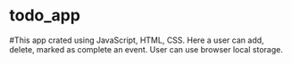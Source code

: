 # todo_app

#This app crated using JavaScript, HTML, CSS. Here a user can add, delete, marked as complete an event. User can use browser local storage.
